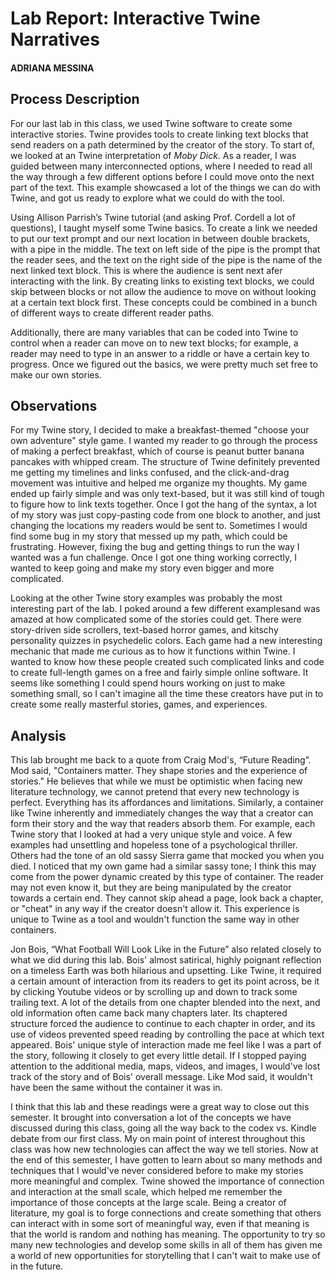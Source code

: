 # Lab Report: Interactive Twine Narratives

#### ADRIANA MESSINA

## Process Description

For our last lab in this class, we used Twine software to create some interactive stories. Twine provides tools to create linking text blocks that send readers on a path determined by the creator of the story. To start of, we looked at an Twine interpretation of *Moby Dick*. As a reader, I was guided between many interconnected options, where I needed to read all the way through a few different options before I could move onto the next part of the text. This example showcased a lot of the things we can do with Twine, and got us ready to explore what we could do with the tool.

Using Allison Parrish’s Twine tutorial (and asking Prof. Cordell a lot of questions), I taught myself some Twine basics. To create a link we needed to put our text prompt and our next location in between double brackets, with a pipe in the middle. The text on left side of the pipe is the prompt that the reader sees, and the text on the right side of the pipe is the name of the next linked text block. This is where the audience is sent next afer interacting with the link. By creating links to existing text blocks, we could skip between blocks or not allow the audience to move on without looking at a certain text block first. These concepts could be combined in a bunch of different ways to create different reader paths.

Additionally, there are many variables that can be coded into Twine to control when a reader can move on to new text blocks; for example, a reader may need to type in an answer to a riddle or have a certain key to progress. Once we figured out the basics, we were pretty much set free to make our own stories.


## Observations

For my Twine story, I decided to make a breakfast-themed "choose your own adventure" style game. I wanted my reader to go through the process of making a perfect breakfast, which of course is peanut butter banana pancakes with whipped cream. The structure of Twine definitely prevented me getting my timelines and links confused, and the click-and-drag movement was intuitive and helped me organize my thoughts. My game ended up fairly simple and was only text-based, but it was still kind of tough to figure how to link texts together. Once I got the hang of the syntax, a lot of my story was just copy-pasting code from one block to another, and just changing the locations my readers would be sent to. Sometimes I would find some bug in my story that messed up my path, which could be frustrating. However, fixing the bug and getting things to run the way I wanted was a fun challenge. Once I got one thing working correctly, I wanted to keep going and make my story even bigger and more complicated.

Looking at the other Twine story examples was probably the most interesting part of the lab. I poked around a few different examplesand was amazed at how complicated some of the stories could get. There were story-driven side scrollers, text-based horror games, and kitschy personality quizzes in psychedelic colors. Each game had a new interesting mechanic that made me curious as to how it functions within Twine. I wanted to know how these people created such complicated links and code to create full-length games on a free and fairly simple online software. It seems like something I could spend hours working on just to make something small, so I can't imagine all the time these creators have put in to create some really masterful stories, games, and experiences.

## Analysis

This lab brought me back to a quote from Craig Mod's, “Future Reading”. Mod said, "Containers matter. They shape stories and the experience of stories." He believes that while we must be optimistic when facing new literature technology, we cannot pretend that every new technology is perfect. Everything has its affordances and limitations. Similarly, a container like Twine inherently and immediately changes the way that a creator can form their story and the way that readers absorb them. For example, each Twine story that I looked at had a very unique style and voice. A few examples had unsettling and hopeless tone of a psychological thriller. Others had the tone of an old sassy Sierra game that mocked you when you died. I noticed that my own game had a similar sassy tone; I think this may come from the power dynamic created by this type of container. The reader may not even know it, but they are being manipulated by the creator towards a certain end. They cannot skip ahead a page, look back a chapter, or "cheat" in any way if the creator doesn't allow it. This experience is unique to Twine as a tool and wouldn't function the same way in other containers.

Jon Bois, “What Football Will Look Like in the Future” also related closely to what we did during this lab. Bois' almost satirical, highly poignant reflection on a timeless Earth was both hilarious and upsetting. Like Twine, it required a certain amount of interaction from its readers to get its point across, be it by clicking Youtube videos or by scrolling up and down to track some trailing text.  A lot of the details from one chapter blended into the next, and old information often came back many chapters later. Its chaptered structure forced the audience to continue to each chapter in order, and its use of videos prevented speed reading by controlling the pace at which text appeared. Bois' unique style of interaction made me feel like I was a part of the story, following it closely to get every little detail. If I stopped paying attention to the additional media, maps, videos, and images, I would've lost track of the story and of Bois' overall message. Like Mod said, it wouldn't have been the same without the container it was in.

I think that this lab and these readings were a great way to close out this semester. It brought into conversation a lot of the concepts we have discussed during this class, going all the way back to the codex vs. Kindle debate from our first class. My on main point of interest throughout this class was how new technologies can affect the way we tell stories. Now at the end of this semester, I have gotten to learn about so many methods and techniques that I would've never considered before to make my stories more meaningful and complex. Twine showed the importance of connection and interaction at the small scale, which helped me remember the importance of those concepts at the large scale. Being a creator of literature, my goal is to forge connections and create something that others can interact with in some sort of meaningful way, even if that meaning is that the world is random and nothing has meaning. The opportunity to try so many new technologies and develop some skills in all of them has given me a world of new opportunities for storytelling that I can't wait to make use of in the future.